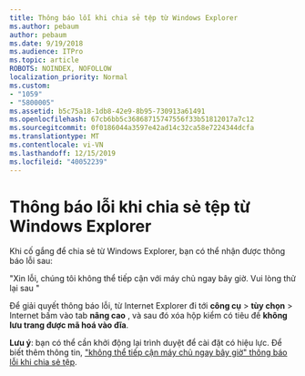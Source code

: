 ```yaml
---
title: Thông báo lỗi khi chia sẻ tệp từ Windows Explorer
ms.author: pebaum
author: pebaum
ms.date: 9/19/2018
ms.audience: ITPro
ms.topic: article
ROBOTS: NOINDEX, NOFOLLOW
localization_priority: Normal
ms.custom:
- "1059"
- "5800005"
ms.assetid: b5c75a18-1db8-42e9-8b95-730913a61491
ms.openlocfilehash: 67cb6bb5c36868715747556f33b51812017a7c12
ms.sourcegitcommit: 0f0186044a3597e42ad14c32ca58e7224344dcfa
ms.translationtype: MT
ms.contentlocale: vi-VN
ms.lasthandoff: 12/15/2019
ms.locfileid: "40052239"
---
```

# <a name="error-message-when-sharing-files-from-windows-explorer"></a>Thông báo lỗi khi chia sẻ tệp từ Windows Explorer

Khi cố gắng để chia sẻ từ Windows Explorer, bạn có thể nhận được thông báo lỗi sau:
  
"Xin lỗi, chúng tôi không thể tiếp cận với máy chủ ngay bây giờ. Vui lòng thử lại sau "
  
Để giải quyết thông báo lỗi, từ Internet Explorer đi tới **công cụ** \> **tùy chọn** \> Internet bấm vào tab **nâng cao** , và sau đó xóa hộp kiểm có tiêu đề **không lưu trang được mã hoá vào đĩa**.
  
 **Lưu ý**: bạn có thể cần khởi động lại trình duyệt để cài đặt có hiệu lực. Để biết thêm thông tin, ["không thể tiếp cận máy chủ ngay bây giờ" thông báo lỗi khi chia sẻ tệp](https://go.microsoft.com/fwlink/?linkid=2022914).
  